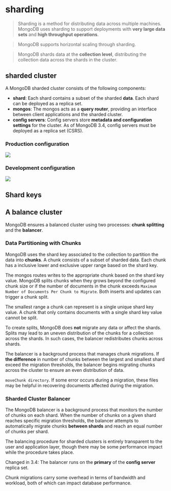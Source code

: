 # sharding
>Sharding is a method for distributing data across multiple machines. MongoDB uses sharding to support deployments with **very large data sets** and **high throughput operations**.

>MongoDB supports horizontal scaling through sharding.

>MongoDB shards data at the **collection level**, distributing the collection data across the shards in the cluster.

## sharded cluster
A MongoDB sharded cluster consists of the following components:

* **shard**: Each shard contains a subset of the sharded **data**. Each shard can be deployed as a replica set.
* **mongos**: The mongos acts as a **query router**, providing an interface between client applications and the sharded cluster.
* **config servers**: Config servers store **metadata and configuration settings** for the cluster. As of MongoDB 3.4, config servers must be deployed as a replica set (CSRS). 

### Production configuration
![](https://docs.mongodb.com/manual/_images/sharded-cluster-production-architecture.png)

### Development configuration
![](https://docs.mongodb.com/manual/_images/sharded-cluster-test-architecture.png)

## Shard keys

## A balance cluster
MongoDB ensures a balanced cluster using two processes: **chunk splitting** and the **balancer**.

### Data Partitioning with Chunks
MongoDB uses the shard key associated to the collection to partition the data into **chunks**. A chunk consists of a subset of sharded data. Each chunk has a inclusive lower and exclusive upper range based on the shard key.

The mongos routes writes to the appropriate chunk based on the shard key value.  MongoDB splits chunks when they grows beyond the configured chunk size  or if the number of documents in the chunk exceeds `Maximum Number of Documents Per Chunk to Migrate`. Both inserts and updates can trigger a chunk split.

The smallest range a chunk can represent is a single unique shard key value. A chunk that only contains documents with a single shard key value cannot be split.

To create splits, MongoDB does **not** migrate any data or affect the shards. Splits may lead to an uneven distribution of the chunks for a collection across the shards. In such cases, the balancer redistributes chunks across shards.

The balancer is a background process that manages chunk migrations. If **the difference** in number of chunks between the largest and smallest shard exceed the migration thresholds, the balancer begins migrating chunks across the cluster to ensure an even distribution of data.

`moveChunk directory`. If some error occurs during a migration, these files may be helpful in recovering documents affected during the migration.

### Sharded Cluster Balancer
The MongoDB balancer is a background process that monitors the number of chunks on each shard. When the number of chunks on a given shard reaches specific migration thresholds, the balancer attempts to automatically migrate chunks **between shards** and reach an equal number of chunks per shard.

The balancing procedure for sharded clusters is entirely transparent to the user and application layer, though there may be some performance impact while the procedure takes place.

Changed in 3.4: The balancer runs on the **primary** of the **config server** replica set.

Chunk migrations carry some overhead in terms of bandwidth and workload, both of which can impact database performance. 
